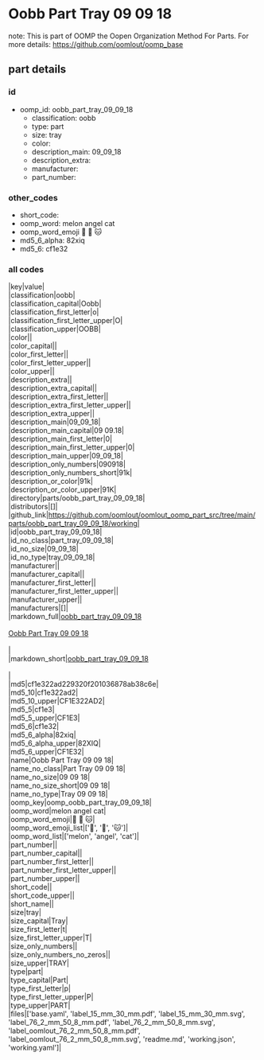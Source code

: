# Oobb Part Tray 09 09 18  

note: This is part of OOMP the Oopen Organization Method For Parts. For more details: https://github.com/oomlout/oomp_base

##  part details





### id
* oomp_id: oobb_part_tray_09_09_18
  * classification: oobb
  * type: part
  * size: tray
  * color: 
  * description_main: 09_09_18
  * description_extra: 
  * manufacturer: 
  * part_number: 

### other_codes
* short_code: 
* oomp_word: melon angel cat
* oomp_word_emoji :melon: :angel: :cat:
* md5_6_alpha: 82xiq
* md5_6: cf1e32

### all codes 
|key|value|  
|classification|oobb|  
|classification_capital|Oobb|  
|classification_first_letter|o|  
|classification_first_letter_upper|O|  
|classification_upper|OOBB|  
|color||  
|color_capital||  
|color_first_letter||  
|color_first_letter_upper||  
|color_upper||  
|description_extra||  
|description_extra_capital||  
|description_extra_first_letter||  
|description_extra_first_letter_upper||  
|description_extra_upper||  
|description_main|09_09_18|  
|description_main_capital|09 09.18|  
|description_main_first_letter|0|  
|description_main_first_letter_upper|0|  
|description_main_upper|09_09_18|  
|description_only_numbers|090918|  
|description_only_numbers_short|91k|  
|description_or_color|91k|  
|description_or_color_upper|91K|  
|directory|parts/oobb_part_tray_09_09_18|  
|distributors|[]|  
|github_link|https://github.com/oomlout/oomlout_oomp_part_src/tree/main/parts/oobb_part_tray_09_09_18/working|  
|id|oobb_part_tray_09_09_18|  
|id_no_class|part_tray_09_09_18|  
|id_no_size|09_09_18|  
|id_no_type|tray_09_09_18|  
|manufacturer||  
|manufacturer_capital||  
|manufacturer_first_letter||  
|manufacturer_first_letter_upper||  
|manufacturer_upper||  
|manufacturers|[]|  
|markdown_full|[oobb_part_tray_09_09_18](https://github.com/oomlout/oomlout_oomp_part_src/tree/main/parts/oobb_part_tray_09_09_18/working)<br>[](https://github.com/oomlout/oomlout_oomp_part_src/tree/main/parts/oobb_part_tray_09_09_18/working)<br>[Oobb Part Tray 09 09 18](https://github.com/oomlout/oomlout_oomp_part_src/tree/main/parts/oobb_part_tray_09_09_18/working)<br><br>|  
|markdown_short|[oobb_part_tray_09_09_18](https://github.com/oomlout/oomlout_oomp_part_src/tree/main/parts/oobb_part_tray_09_09_18/working)<br><br>|  
|md5|cf1e322ad229320f201036878ab38c6e|  
|md5_10|cf1e322ad2|  
|md5_10_upper|CF1E322AD2|  
|md5_5|cf1e3|  
|md5_5_upper|CF1E3|  
|md5_6|cf1e32|  
|md5_6_alpha|82xiq|  
|md5_6_alpha_upper|82XIQ|  
|md5_6_upper|CF1E32|  
|name|Oobb Part Tray 09 09 18|  
|name_no_class|Part Tray 09 09 18|  
|name_no_size|09 09 18|  
|name_no_size_short|09 09 18|  
|name_no_type|Tray 09 09 18|  
|oomp_key|oomp_oobb_part_tray_09_09_18|  
|oomp_word|melon angel cat|  
|oomp_word_emoji|:melon: :angel: :cat:|  
|oomp_word_emoji_list|[':melon:', ':angel:', ':cat:']|  
|oomp_word_list|['melon', 'angel', 'cat']|  
|part_number||  
|part_number_capital||  
|part_number_first_letter||  
|part_number_first_letter_upper||  
|part_number_upper||  
|short_code||  
|short_code_upper||  
|short_name||  
|size|tray|  
|size_capital|Tray|  
|size_first_letter|t|  
|size_first_letter_upper|T|  
|size_only_numbers||  
|size_only_numbers_no_zeros||  
|size_upper|TRAY|  
|type|part|  
|type_capital|Part|  
|type_first_letter|p|  
|type_first_letter_upper|P|  
|type_upper|PART|  
|files|['base.yaml', 'label_15_mm_30_mm.pdf', 'label_15_mm_30_mm.svg', 'label_76_2_mm_50_8_mm.pdf', 'label_76_2_mm_50_8_mm.svg', 'label_oomlout_76_2_mm_50_8_mm.pdf', 'label_oomlout_76_2_mm_50_8_mm.svg', 'readme.md', 'working.json', 'working.yaml']|  
